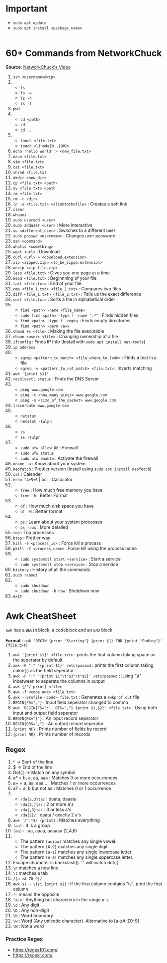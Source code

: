 # Important
* `sudo apt update`
* `sudo apt install <package_name>`
<br> <br>
# 60+ Commands from NetworkChuck
**Source**: [NetworkChuck's Video](https://www.youtube.com/watch?v=gd7BXuUQ91w)
1. `ssh <username>@<ip>`
2. 
    * `ls` 
    * `ls -a`
    * `ls -h`
    * `ls -l`
3. `pwd`
4. * `cd <path>`    
   * `cd`
   * `cd ..`
5. * `touch <file.txt>`
    * `touch <linode{0..100}>`
6. `echo 'hello world' > <new_file.txt>`
7. `nano <file.txt>`
8. `vim <file.txt>`
9. `cat <file.txt>`
10. `shred <file.txt`
11. `mkdir <new_dir>`
12. `cp <file.txt> <path>`
13. `mv <file.txt> <path`
14. `rm <file.txt>`
15. `rm -r <dir>`
16. `ln -s <file.txt> <alinktothefile>` : Creates a soft link
17. `clear`
18. `whoami`
19. `sudo useradd <user>`
20. `sudo adduser <user>` : More interactive
21. `su <different_user>` : Switches to a different user
22. `sudo passwd <username>` : Changes user password
23. `man <command>`
24. `whatis <something>`
25. `wget <url>` : Download
26. `curl <url> > <download.extension>`
27. `zip <zipped.zip> <to_be_zippe.extension>`
28. `unzip <zip_file.zip>`
29. `less <file.txt>` : Gives you one page at a time
30. `head <file.txt>` : Beginnning of your file
31. `tail <file.txt>` : End of your file
32. `cmp <file_1.txt> <file_2.txt>` : Compares two files
33. `diff <file_1.txt> <file_2.txt>` : Tells us the exact difference 
34. `sort <file.txt>` : Sorts a file in alphabetical order
35. * `find <path> -name <file_name>`
    * `sudo find <path> -type f -name ".*"` : Finds hidden files
    * `find <path> -type f -empty` : Finds empty directories
    * `find <path> -perm /a=x`
36. `chmod +x <file>` : Making the file executable
37. `chown <user> <file>` : Changing ownership of a file
38. `ifconfig` : Finds IP Info (Install with `sudo apt install net-tools`)
39.  `ip address`
40. * `egrep <pattern_to_match> <file_where_to_look>` : Finds a text in a file
    * `egrep -v <pattern_to_not_match> <file.txt>` : Inverts matching
41. `awk '{print $1}'`
42. `resolvectl status` : Finds the DNS Server
43. * `ping www.google.com`
    * `ping -c <how_many_pings> www.google.com`
    * `ping -s <size_of_the_packet> www.google.com`
44. `traceroute www.google.com`
45. * `netstat`
    * `netstat -tulpn`
46. * `ss`
    * `ss -tulpn`
47. * `sudo ufw allow 80` : Firewall
    * `sudo ufw status`
    * `sudo ufw enable` : Activate the firewall
48. `uname -a` : Know about your system
49. `neofetch` : Prettier version (Install using `sudo apt install neofetch`)
50. `cal` : Calender
51. `echo "4+5+6` | bc` : Calculator
52. * `free` : How much free memory you have
    * `free -h` : Better Format
53. * `df` : How much disk space you have
    * `df -H` : Better format
54. * `ps` : Learn about your system processes
    * `ps -aux` : More detailed
55. `top` : Top processes
56. `htop` : Prettier way
57. `kill -9 <process_id>` : Force kill a process
58. `pkill -f <process_name>` : Force kill using the process name
59. * `sudo systemctl start <service>` : Start a service
    * `sudo systemctl stop <service>` : Stop a service
60. `history` : History of all the commands
61. `sudo reboot`
62. * `sudo shutdown`
    * `sudo shutdown -h now` : Shutdown now
63. `exit`

# Awk CheatSheet
`awk` has a `BEGIN` block, a codeblock and an `END` block <br><br>
**Format** : `awk 'BEGIN {print "Starting"} {print $1} END {print "Ending"}' {file.txt}`
1. `awk '{print $1}' <file.txt>` : prints the first column taking space as the seperator by default
2. `awk -F ":" '{print $1}' /etc/passwd` : prints the first column taking colon(:) as the field seperator
3. `awk -F ":" '{print $1"\t"$3"\t"$5}' /etc/passwd` : Using "\t" inbetween to seperate the columns in output
4. `awk {/^/ print} <file>`
5. `awk -f <code.awk> <file.txt>`
6. `awk --profile <code> file.txt` : Generates a `awkprof.out` file
7. `BEGIN{FS=","}` : Input field seperator changed to comma
8. `awk 'BEGIN{FS=":'; OFS=","} {print $1,$2}' <file.txt>` : Using both input and output field seperator
9. `BEGIN{RS="|"}` : An input record seperator
10. `BEGIN{ORS=","}` : An output record seperator
11. `{print NF}` : Prints number of fields by record
12. `{print NR}` : Prints number of records

## Regex
1. ^ -> Start of the line
2. $ -> End of the line
3. Dot(.) -> Match on any symbol
4. a* = b, a, aa, aaa : Matches 0 or more occurrences
5. a+ = a, aa, aaa... : Matches 1 or more occurrences
6. a? = a, b but not aa : Matches 0 or 1 occurrence
7. * `/da{2,3}ta/` : daata, daaata
    * `/da{2,}ta/` : 2 or more a's
    * `/da{,3}ta/` : 3 or less a's
    * `/da{2}/` : daata / exactly 2 a's
8. `awk '/^.*$/ {print}` <file>: Matches everything 
9. `(aa)` : It is a group
10. `(aa)+` : aa, aaaa, aaaaaa (2,4,6)
11. * The pattern `[aeiou]` matches any single vowel.
    * The pattern `[0-9]` matches any single digit.
    * The pattern `[a-z]` matches any single lowercase letter.
    * The pattern `[A-Z]` matches any single uppercase letter.
12. Escape character is backslash(\). '\.' will match dot(.).
13. `\n` matches a new line
14. `\t` matches a tab
15. `/[a-zA-Z0-9]/`
16. `awk $1 ~ \is\ {print $1}` : If the first column contains "is", print the first column
17. `!~` means the opposite
18. `^a-z` : Anything but characters in the range a-z
19. `\d` : Any digit
20. `\D` : Any non-digit
21. `\b` : Word boundary
22. `\w` : Word (Any unicode character). Alternative to [a-zA-Z0-9]
23. `\W` : Not a word

### Practice Regex
* https://regex101.com/
* https://regexr.com/



